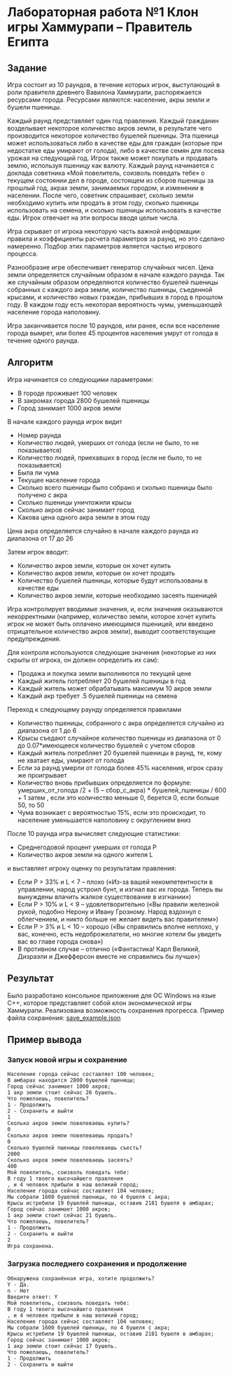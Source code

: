 # Лабораторная работа №1 Клон игры Хаммурапи – Правитель Египта

## Задание

Игра состоит из 10 раундов, в течение которых игрок, выступающий в роли
правителя древнего Вавилона Хаммурапи, распоряжается ресурсами
города. Ресурсами являются: население, акры земли и бушели пшеницы.

Каждый раунд представляет один год правления. Каждый гражданин
возделывает некоторое количество акров земли, в результате чего
производится некоторое количество бушелей пшеницы. Эта пшеница
может использоваться либо в качестве еды для граждан (которые при
недостатке еды умирают от голода), либо в качестве семян для посева
урожая на следующий год. Игрок также может покупать и продавать землю,
используя пшеницу как валюту.
Каждый раунд начинается с доклада советника «Мой повелитель,
соизволь поведать тебе» о текущем состоянии дел в городе, состоящем из
сборов пшеницы за прошлый год, акрах земли, занимаемых городом, и
изменении в населении. После чего, советник спрашивает, сколько земли
необходимо купить или продать в этом году, сколько пшеницы
использовать на семена, и сколько пшеницы использовать в качестве еды.
Игрок отвечает на эти вопросы вводя целые числа.

Игра скрывает от игрока некоторую часть важной информации: правила и
коэффициенты расчета параметров за раунд, но это сделано намеренно.
Подбор этих параметров является частью игрового процесса.

Разнообразие игре обеспечивает генератор случайных чисел. Цена земли
определяется случайным образом в начале каждого раунда. Так же
случайным образом определяются количество бушелей пшеницы
собранных с каждого акра земли, количество пшеницы, съеденной
крысами, и количество новых граждан, прибывших в город в прошлом году.
В каждом году есть некоторая вероятность чумы, уменьшающей
население города наполовину.

Игра заканчивается после 10 раундов, или ранее, если все население
города вымрет, или более 45 процентов населения умрут от голода в
течение одного раунда.

## Алгоритм

Игра начинается со следующими параметрами:

- В городе проживает 100 человек
- В закромах города 2800 бушелей пшеницы
- Город занимает 1000 акров земли

В начале каждого раунда игрок видит

- Номер раунда
- Количество людей, умерших от голода (если не было, то не
показывается)
- Количество людей, приехавших в город (если не было, то не
показывается)
- Была ли чума
- Текущее население города
- Сколько всего пшеницы было собрано и сколько пшеницы было
получено с акра
- Сколько пшеницы уничтожили крысы
- Сколько акров сейчас занимает город
- Какова цена одного акра земли в этом году

Цена акра определяется случайно в начале каждого раунда из диапазона
от 17 до 26

Затем игрок вводит:

- Количество акров земли, которые он хочет купить
- Количество акров земли, которые он хочет продать
- Количество бушелей пшеницы, которые будут использованы в
качестве еды
- Количество акров земли, которые необходимо засеять пшеницей

Игра контролирует вводимые значения, и, если значения оказываются
некорректными (например, количество земли, которое хочет купить игрок
не может быть оплачено имеющимся пшеницей, или введено
отрицательное количество акров земли), выводит соответствующие
предупреждения.

Для контроля используются следующие значения (некоторые из них
скрыты от игрока, он должен определить их сам):

- Продажа и покупка земли выполняются по текущей цене
- Каждый житель потребляет 20 бушелей пшеницы в год
- Каждый житель может обрабатывать максимум 10 акров земли
- Каждый акр требует .5 бушелей пшеницы на семена

Переход к следующему раунду определяется правилами

- Количество пшеницы, собранного с акра определяется случайно из
диапазона от 1 до 6
- Крысы съедают случайное количество пшеницы из диапазона от 0 до
0.07*имеющееся количество бушелей с учетом сборов
- Каждый житель потребляет 20 бушелей пшеницы в раунд, те, кому не
хватает еды, умирают от голода
- Если за раунд умерли от голода более 45% населения, игрок сразу же
проигрывает
- Количество вновь прибывших определяется по формуле:
умерших_от_голода /2 + (5 – сбор_с_акра) * бушелей_пшеницы / 600 +
1
затем , если это количество меньше 0, берется 0, если больше 50, то
50
- Чума возникает с вероятностью 15%, если это происходит, то
население уменьшается наполовину с округлением вниз

После 10 раунда игра вычисляет следующие статистики:

- Среднегодовой процент умерших от голода P
- Количество акров земли на одного жителя L

и выставляет игроку оценку по результатам правления:

- Если P > 33% и L < 7 – плохо («Из-за вашей некомпетентности в
управлении, народ устроил бунт, и изгнал вас их города. Теперь вы
вынуждены влачить жалкое существование в изгнании»)
- Если P > 10% и L < 9 – удовлетворительно («Вы правили железной
рукой, подобно Нерону и Ивану Грозному. Народ вздохнул с
облегчением, и никто больше не желает видеть вас правителем»)
- Если P > 3% и L < 10 – хорошо («Вы справились вполне неплохо, у вас,
конечно, есть недоброжелатели, но многие хотели бы увидеть вас во
главе города снова»)
- В противном случае – отлично («Фантастика! Карл Великий,
Дизраэли и Джефферсон вместе не справились бы лучше»)

## Результат

Было разработано консольное приложение для ОС Windows на язые C++, которое представляет собой клон экономической игры Хаммурапи. Реализована возможность сохранения прогресса. Пример файла сохранения: [save_example.json](/save_example.json)

## Пример вывода

### Запуск новой игры и сохранение

```
Население города сейчас составляет 100 человек;
В амбарах находится 2800 бушелей пшеницы;
Город сейчас занимает 1000 акров;
1 акр земли стоит сейчас 26 бушель.
Что пожелаешь, повелитель?
1 - Продолжить
2 - Сохранить и выйти
1
Сколько акров земли повелеваешь купить?
0
Сколько акров земли повелеваешь продать?
0
Сколько бушелей пшеницы повелеваешь съесть?
2000
Сколько акров земли повелеваешь засеять?
400
Мой повелитель, соизволь поведать тебе:
В году 1 твоего высочайшего правления
, и 4 человек прибыли в наш великий город;
Население города сейчас составляет 104 человек;
Мы собрали 1600 бушелей пшеницы, по 4 бушеля с акра;
Крысы истребили 19 бушелей пшеницы, оставив 2181 бушеля в амбарах;
Город сейчас занимает 1000 акров;
1 акр земли стоит сейчас 21 бушель.
Что пожелаешь, повелитель?
1 - Продолжить
2 - Сохранить и выйти
2
Игра сохранена.
```

### Загрузка последнего сохранения и продолжение

```
Обнаружена сохранённая игра, хотите продолжить?
Y - Да.
n - Нет
Введите ответ: Y
Мой повелитель, соизволь поведать тебе:
В году 1 твоего высочайшего правления
, и 4 человек прибыли в наш великий город;
Население города сейчас составляет 104 человек;
Мы собрали 1600 бушелей пшеницы, по 4 бушеля с акра;
Крысы истребили 19 бушелей пшеницы, оставив 2181 бушеля в амбарах;
Город сейчас занимает 1000 акров;
1 акр земли стоит сейчас 17 бушель.
Что пожелаешь, повелитель?
1 - Продолжить
2 - Сохранить и выйти
```